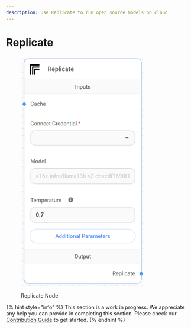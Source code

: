 ```yaml
---
description: Use Replicate to run open source models on cloud.
---
```


# Replicate

<figure><img src="../../../.gitbook/assets/image (8) (1).png" alt="" width="335"><figcaption><p>Replicate Node</p></figcaption></figure>

{% hint style="info" %}
This section is a work in progress. We appreciate any help you can provide in completing this section. Please check our [Contribution Guide](../../../contributing/) to get started.
{% endhint %}
